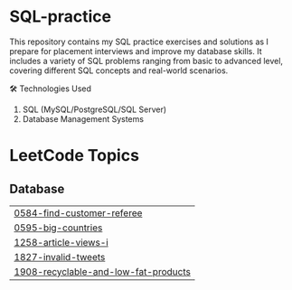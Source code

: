 # SQL-practice
This repository contains my SQL practice exercises and solutions as I prepare for placement interviews and improve my database skills. It includes a variety of SQL problems ranging from basic to advanced level, covering different SQL concepts and real-world scenarios.

🛠️ Technologies Used
1. SQL (MySQL/PostgreSQL/SQL Server)
2. Database Management Systems
<!---LeetCode Topics Start-->
# LeetCode Topics
## Database
|  |
| ------- |
| [0584-find-customer-referee](https://github.com/Wodenvase/SQL-practice/tree/master/0584-find-customer-referee) |
| [0595-big-countries](https://github.com/Wodenvase/SQL-practice/tree/master/0595-big-countries) |
| [1258-article-views-i](https://github.com/Wodenvase/SQL-practice/tree/master/1258-article-views-i) |
| [1827-invalid-tweets](https://github.com/Wodenvase/SQL-practice/tree/master/1827-invalid-tweets) |
| [1908-recyclable-and-low-fat-products](https://github.com/Wodenvase/SQL-practice/tree/master/1908-recyclable-and-low-fat-products) |
<!---LeetCode Topics End-->
